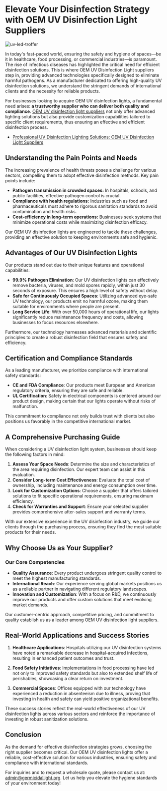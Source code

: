# Elevate Your Disinfection Strategy with OEM UV Disinfection Light Suppliers
![uv-led-troffer](https://github.com/user-attachments/assets/55e77022-eb59-41cc-b2e1-f463603369d7)

In today's fast-paced world, ensuring the safety and hygiene of spaces—be it in healthcare, food processing, or commercial industries—is paramount. The rise of infectious diseases has highlighted the critical need for efficient disinfection solutions. This is where OEM UV Disinfection Light suppliers step in, providing advanced technologies specifically designed to eliminate harmful pathogens. As a manufacturer dedicated to offering high-quality UV disinfection solutions, we understand the stringent demands of international clients and the necessity for reliable products. 

For businesses looking to acquire OEM UV disinfection lights, a fundamental need arises: **a trustworthy supplier who can deliver both quality and compliance**. [OEM UV disinfection light suppliers](https://germicidallight.org/) not only offer advanced lighting solutions but also provide customization capabilities tailored to specific client requirements, thus ensuring an effective and efficient disinfection process.

- [Professional UV Disinfection Lighting Solutions: OEM UV Disinfection Light Suppliers](https://germicidallight.org/blog/2025-07-13-oem-uv-disinfection-light-suppliers)

## Understanding the Pain Points and Needs 

The increasing prevalence of health threats poses a challenge for various sectors, compelling them to adopt effective disinfection methods. Key pain points include:

- **Pathogen transmission in crowded spaces:** In hospitals, schools, and public facilities, effective pathogen control is crucial.
- **Compliance with health regulations:** Industries such as food and pharmaceuticals must adhere to rigorous sanitation standards to avoid contamination and health risks.
- **Cost-efficiency in long-term operations:** Businesses seek systems that minimize operational costs while maximizing disinfection efficacy.

Our OEM UV disinfection lights are engineered to tackle these challenges, providing an effective solution to keeping environments safe and hygienic.

## Advantages of Our UV Disinfection Lights

Our products stand out due to their unique features and operational capabilities:

- **99.9% Pathogen Elimination**: Our UV disinfection lights can effectively remove bacteria, viruses, and mold spores rapidly, within just 30 seconds of exposure. This ensures a high level of safety without delay.
- **Safe for Continuously Occupied Spaces**: Utilizing advanced eye-safe UV technology, our products emit no harmful ozone, making them suitable for environments where people are present.
- **Long Service Life**: With over 50,000 hours of operational life, our lights significantly reduce maintenance frequency and costs, allowing businesses to focus resources elsewhere.

Furthermore, our technology harnesses advanced materials and scientific principles to create a robust disinfection field that ensures safety and efficiency.

## Certification and Compliance Standards

As a leading manufacturer, we prioritize compliance with international safety standards:

- **CE and FDA Compliance**: Our products meet European and American regulatory criteria, ensuring they are safe and reliable.
- **UL Certification**: Safety in electrical components is centered around our product design, making certain that our lights operate without risks of malfunction.

This commitment to compliance not only builds trust with clients but also positions us favorably in the competitive international market.

## A Comprehensive Purchasing Guide

When considering a UV disinfection light system, businesses should keep the following factors in mind:

1. **Assess Your Space Needs**: Determine the size and characteristics of the area requiring disinfection. Our expert team can assist in this evaluation.
2. **Consider Long-term Cost Effectiveness**: Evaluate the total cost of ownership, including maintenance and energy consumption over time.
3. **Look for Customization Options**: Choose a supplier that offers tailored solutions to fit specific operational requirements, ensuring maximum efficiency.
4. **Check for Warranties and Support**: Ensure your selected supplier provides comprehensive after-sales support and warranty terms.

With our extensive experience in the UV disinfection industry, we guide our clients through the purchasing process, ensuring they find the most suitable products for their needs.

## Why Choose Us as Your Supplier?

### Our Core Competencies

- **Quality Assurance**: Every product undergoes stringent quality control to meet the highest manufacturing standards.
- **International Reach**: Our experience serving global markets positions us as a reliable partner in navigating different regulatory landscapes.
- **Innovation and Customization**: With a focus on R&D, we continuously improve our products and offer custom solutions that meet evolving market demands.

Our customer-centric approach, competitive pricing, and commitment to quality establish us as a leader among OEM UV disinfection light suppliers.

## Real-World Applications and Success Stories

1. **Healthcare Applications**: Hospitals utilizing our UV disinfection systems have noted a remarkable decrease in hospital-acquired infections, resulting in enhanced patient outcomes and trust.
   
2. **Food Safety Initiatives**: Implementations in food processing have led not only to improved safety standards but also to extended shelf life of perishables, showcasing a clear return on investment.

3. **Commercial Spaces**: Offices equipped with our technology have experienced a reduction in absenteeism due to illness, proving that investing in health and safety can yield positive organizational benefits.

These success stories reflect the real-world effectiveness of our UV disinfection lights across various sectors and reinforce the importance of investing in robust sanitization solutions.

## Conclusion

As the demand for effective disinfection strategies grows, choosing the right supplier becomes critical. Our OEM UV disinfection lights offer a reliable, cost-effective solution for various industries, ensuring safety and compliance with international standards. 

For inquiries and to request a wholesale quote, please contact us at: admin@germicidallight.org. Let us help you elevate the hygiene standards of your environment today!

